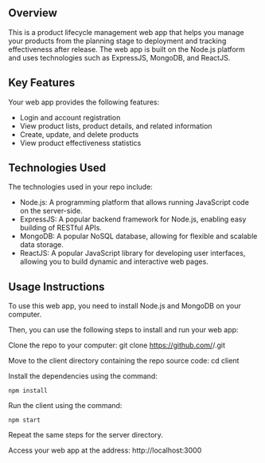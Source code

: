 ## Overview

This is a product lifecycle management web app that helps you manage your products from the planning stage to deployment and tracking effectiveness after release. The web app is built on the Node.js platform and uses technologies such as ExpressJS, MongoDB, and ReactJS.

## Key Features

Your web app provides the following features:

- Login and account registration
- View product lists, product details, and related information
- Create, update, and delete products
- View product effectiveness statistics

## Technologies Used

The technologies used in your repo include:

- Node.js: A programming platform that allows running JavaScript code on the server-side.
- ExpressJS: A popular backend framework for Node.js, enabling easy building of RESTful APIs.
- MongoDB: A popular NoSQL database, allowing for flexible and scalable data storage.
- ReactJS: A popular JavaScript library for developing user interfaces, allowing you to build dynamic and interactive web pages.

## Usage Instructions

To use this web app, you need to install Node.js and MongoDB on your computer.

Then, you can use the following steps to install and run your web app:

Clone the repo to your computer: git clone https://github.com/<username>/<repo>.git

Move to the client directory containing the repo source code: cd client

Install the dependencies using the command:

```
npm install
  ```
Run the client using the command:
```
npm start
  ```
Repeat the same steps for the server directory.

Access your web app at the address: http://localhost:3000
